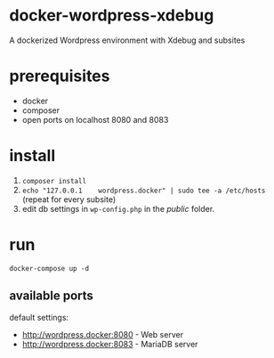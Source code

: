 # docker-wordpress-xdebug
A dockerized Wordpress environment with Xdebug and subsites

# prerequisites
- docker
- composer
- open ports on localhost 8080 and 8083

# install
1. `composer install`
2. `echo "127.0.0.1    wordpress.docker" | sudo tee -a /etc/hosts` (repeat for every subsite)
3. edit db settings in `wp-config.php` in the _public_ folder.

# run
`docker-compose up -d`

## available ports
default settings:
- http://wordpress.docker:8080 - Web server
- http://wordpress.docker:8083 - MariaDB server

